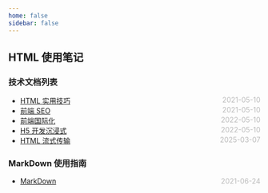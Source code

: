 ```yaml
---
home: false
sidebar: false
---
```


## HTML 使用笔记

### 技术文档列表

- [HTML 实用技巧](./usefulTips) <span style="color:#bbb; float:right">2021-05-10</span>
- [前端 SEO](./seo) <span style="color:#bbb; float:right">2021-05-10</span>
- [前端国际化](./internationalization) <span style="color:#bbb; float:right">2022-05-10</span>
- [H5 开发沉浸式](./immersed) <span style="color:#bbb; float:right">2022-05-10</span>
- [HTML 流式传输](./htmlStream) <span style="color:#bbb; float:right">2025-03-07</span>

### MarkDown 使用指南

- [MarkDown](../blog-daily/use-markdown) <span style="color:#bbb; float:right">2021-06-24</span>
